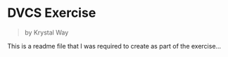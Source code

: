 # DVCS Exercise

> by Krystal Way

This is a readme file that I was required to create as part of the exercise...
